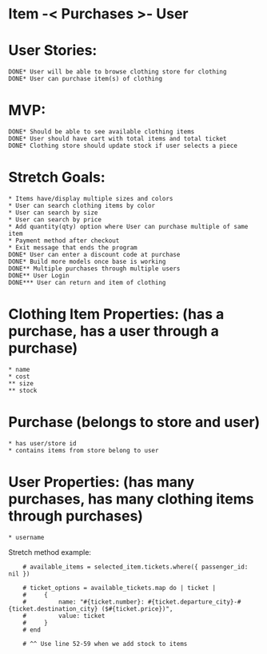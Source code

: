 # Item -< Purchases >- User

# User Stories: 
    DONE* User will be able to browse clothing store for clothing
    DONE* User can purchase item(s) of clothing

# MVP:
    DONE* Should be able to see available clothing items
    DONE* User should have cart with total items and total ticket
    DONE* Clothing store should update stock if user selects a piece 
    
# Stretch Goals:
    * Items have/display multiple sizes and colors
    * User can search clothing items by color
    * User can search by size
    * User can search by price
    * Add quantity(qty) option where User can purchase multiple of same item
    * Payment method after checkout
    * Exit message that ends the program
    DONE* User can enter a discount code at purchase
    DONE* Build more models once base is working
    DONE** Multiple purchases through multiple users 
    DONE** User Login
    DONE*** User can return and item of clothing
    

# Clothing Item Properties: (has a purchase, has a user through a purchase)
    * name
    * cost
    ** size
    ** stock
    
<!-- # Purhcase(Cart) (belongs to store and user)
    * has user/item id([4, 5, 6])
    * contains items from store belong to user
    * total items
    * total cost -->

# Purchase (belongs to store and user)
    * has user/store id 
    * contains items from store belong to user

# User Properties: (has many purchases, has many clothing items through purchases)
    * username  

<!-- # Clothing Properties: (belongs to store and user)
    * brand name
    * item category
    * item name
    * item size
    * item price -->

Stretch method example:

        # available_items = selected_item.tickets.where({ passenger_id: nil })

        # ticket_options = available_tickets.map do | ticket |
        #     {
        #         name: "#{ticket.number}: #{ticket.departure_city}-#{ticket.destination_city} ($#{ticket.price})",
        #         value: ticket
        #     }
        # end

        # ^^ Use line 52-59 when we add stock to items
